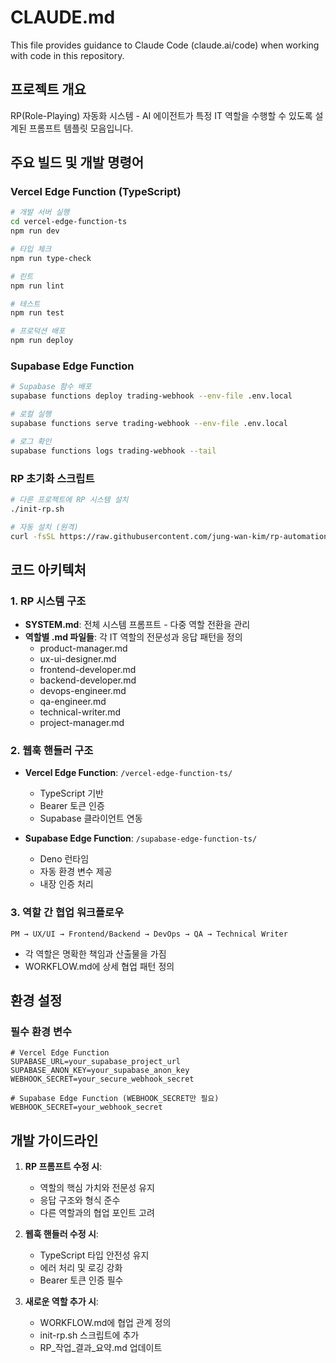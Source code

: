 # CLAUDE.md

This file provides guidance to Claude Code (claude.ai/code) when working with code in this repository.

## 프로젝트 개요

RP(Role-Playing) 자동화 시스템 - AI 에이전트가 특정 IT 역할을 수행할 수 있도록 설계된 프롬프트 템플릿 모음입니다.

## 주요 빌드 및 개발 명령어

### Vercel Edge Function (TypeScript)
```bash
# 개발 서버 실행
cd vercel-edge-function-ts
npm run dev

# 타입 체크
npm run type-check

# 린트
npm run lint

# 테스트
npm run test

# 프로덕션 배포
npm run deploy
```

### Supabase Edge Function
```bash
# Supabase 함수 배포
supabase functions deploy trading-webhook --env-file .env.local

# 로컬 실행
supabase functions serve trading-webhook --env-file .env.local

# 로그 확인
supabase functions logs trading-webhook --tail
```

### RP 초기화 스크립트
```bash
# 다른 프로젝트에 RP 시스템 설치
./init-rp.sh

# 자동 설치 (원격)
curl -fsSL https://raw.githubusercontent.com/jung-wan-kim/rp-automation/master/init-rp.sh | bash
```

## 코드 아키텍처

### 1. RP 시스템 구조
- **SYSTEM.md**: 전체 시스템 프롬프트 - 다중 역할 전환을 관리
- **역할별 .md 파일들**: 각 IT 역할의 전문성과 응답 패턴을 정의
  - product-manager.md
  - ux-ui-designer.md
  - frontend-developer.md
  - backend-developer.md
  - devops-engineer.md
  - qa-engineer.md
  - technical-writer.md
  - project-manager.md

### 2. 웹훅 핸들러 구조
- **Vercel Edge Function**: `/vercel-edge-function-ts/`
  - TypeScript 기반
  - Bearer 토큰 인증
  - Supabase 클라이언트 연동

- **Supabase Edge Function**: `/supabase-edge-function-ts/`
  - Deno 런타임
  - 자동 환경 변수 제공
  - 내장 인증 처리

### 3. 역할 간 협업 워크플로우
```
PM → UX/UI → Frontend/Backend → DevOps → QA → Technical Writer
```
- 각 역할은 명확한 책임과 산출물을 가짐
- WORKFLOW.md에 상세 협업 패턴 정의

## 환경 설정

### 필수 환경 변수
```env
# Vercel Edge Function
SUPABASE_URL=your_supabase_project_url
SUPABASE_ANON_KEY=your_supabase_anon_key
WEBHOOK_SECRET=your_secure_webhook_secret

# Supabase Edge Function (WEBHOOK_SECRET만 필요)
WEBHOOK_SECRET=your_webhook_secret
```

## 개발 가이드라인

1. **RP 프롬프트 수정 시**:
   - 역할의 핵심 가치와 전문성 유지
   - 응답 구조와 형식 준수
   - 다른 역할과의 협업 포인트 고려

2. **웹훅 핸들러 수정 시**:
   - TypeScript 타입 안전성 유지
   - 에러 처리 및 로깅 강화
   - Bearer 토큰 인증 필수

3. **새로운 역할 추가 시**:
   - WORKFLOW.md에 협업 관계 정의
   - init-rp.sh 스크립트에 추가
   - RP_작업_결과_요약.md 업데이트